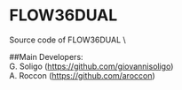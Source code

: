 # FLOW36DUAL
Source code of FLOW36DUAL \

##Main Developers:\
G. Soligo (https://github.com/giovannisoligo) \
A. Roccon (https://github.com/aroccon)
